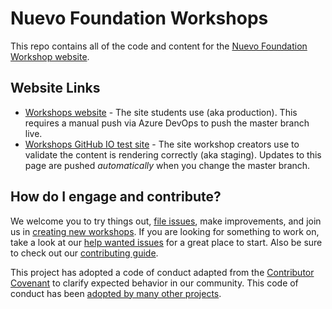 # Nuevo Foundation Workshops

This repo contains all of the code and content for the [Nuevo Foundation Workshop website](https://workshops.nuevofoundation.org). 

## Website Links

* [Workshops website](https://workshops.nuevofoundation.org) - The site students use (aka production). This requires a manual push via Azure DevOps to push the master branch live. 
* [Workshops GitHub IO test site](https://nuevofoundation.org.github.io/workshops/) - The site workshop creators use to validate the content is rendering correctly (aka staging).  Updates to this page are pushed *automatically* when you change the master branch. 

## How do I engage and contribute?
We welcome you to try things out, [file issues](https://github.com/NuevoFoundation/workshops/issues), make improvements, and join us in [creating new workshops](content/english/guidelines/new-workshops.md). If you are looking for something to work on, take a look at our [help wanted issues](https://github.com/NuevoFoundation/workshops/labels/help%20wanted) for a great place to start. Also be sure to check out our [contributing guide](content/english/guidelines/_index.md).

This project has adopted a code of conduct adapted from the [Contributor Covenant](http://contributor-covenant.org/) to clarify expected behavior in our community. This code of conduct has been [adopted by many other projects](http://contributor-covenant.org/adopters/).
